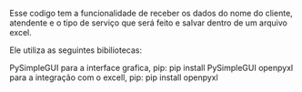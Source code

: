 Esse codigo tem a funcionalidade de receber os dados do nome do cliente, atendente e o tipo de serviço que será feito e salvar dentro de um arquivo excel.

Ele utiliza as seguintes bibiliotecas: 

PySimpleGUI para a interface grafica, pip: pip install PySimpleGUI
openpyxl para a integração com o excell, pip: pip install openpyxl
